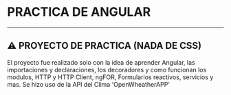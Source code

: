 # PRACTICA DE ANGULAR

---
⚠️ PROYECTO DE PRACTICA (NADA DE CSS)
---

 El proyecto fue realizado solo con la idea de aprender Angular, las importaciones y declaraciones, los decoradores y como funcionan los modulos, HTTP y HTTP Client, ngFOR, Formularios reactivos, servicios y mas.
 Se hizo uso de la API del Clima 'OpenWheatherAPP'
